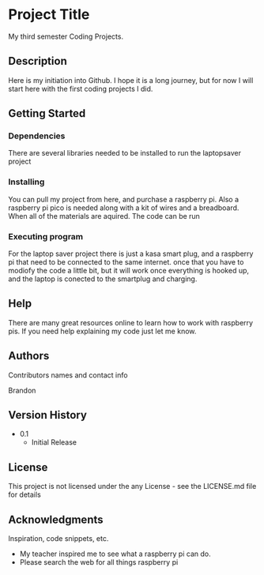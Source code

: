 # Project Title

My third semester Coding Projects.

## Description

Here is my initiation into Github. I hope it is a long journey, but for now I will start here with the first coding projects I did.

## Getting Started

### Dependencies

There are several libraries needed to be installed to run the laptopsaver project

### Installing

You can pull my project from here, and purchase a raspberry pi. Also a raspberry pi pico is needed along with a kit of wires and a breadboard. When all of the materials are aquired. The code can be run

### Executing program

For the laptop saver project there is just a kasa smart plug, and a raspberry pi that need to be connected to the same internet. once that you have to modiofy the code a little bit, but it will work once everything is hooked up, and the laptop is conected to the smartplug and charging. 

## Help

There are many great resources online to learn how to work with raspberry pis. If you need help explaining my code just let me know.

## Authors

Contributors names and contact info

Brandon 

## Version History


* 0.1
    * Initial Release

## License

This project is not licensed under the any License - see the LICENSE.md file for details

## Acknowledgments

Inspiration, code snippets, etc.
  * My teacher inspired me to see what a raspberry pi can do.
  * Please search the web for all  things raspberry pi
